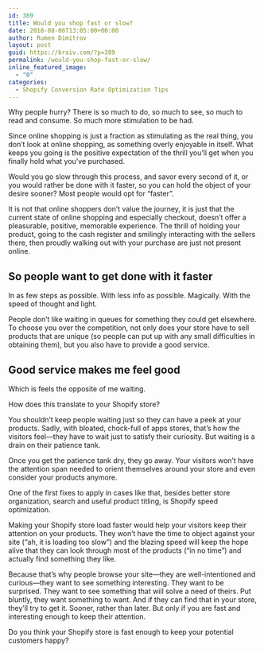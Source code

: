 ```yaml
---
id: 389
title: Would you shop fast or slow?
date: 2018-08-06T13:05:00+00:00
author: Rumen Dimitrov
layout: post
guid: https://braiv.com/?p=389
permalink: /would-you-shop-fast-or-slow/
inline_featured_image:
  - "0"
categories:
  - Shopify Conversion Rate Optimization Tips
---
```

Why people hurry? There is so much to do, so much to see, so much to read and consume. So much more stimulation to be had.

Since online shopping is just a fraction as stimulating as the real thing, you don’t look at online shopping, as something overly enjoyable in itself. What keeps you going is the positive expectation of the thrill you’ll get when you finally hold what you’ve purchased.

Would you go slow through this process, and savor every second of it, or you would rather be done with it faster, so you can hold the object of your desire sooner? Most people would opt for “faster”. 

It is not that online shoppers don’t value the journey, it is just that the current state of online shopping and especially checkout, doesn’t offer a pleasurable, positive, memorable experience. The thrill of holding your product, going to the cash register and smilingly interacting with the sellers there, then proudly walking out with your purchase are just not present online.

<h2>So people want to get done with it faster</h2>

In as few steps as possible. With less info as possible. Magically. With the speed of thought and light.

People don’t like waiting in queues for something they could get elsewhere. To choose you over the competition, not only does your store have to sell products that are unique (so people can put up with any small difficulties in obtaining them), but you also have to provide a good service.

<h2>Good service makes me feel good</h2>

Which is feels the opposite of me waiting.

How does this translate to your Shopify store?

You shouldn’t keep people waiting just so they can have a peek at your products. Sadly, with bloated, chock-full of apps stores, that’s how the visitors feel—they have to wait just to satisfy their curiosity. But waiting is a drain on their patience tank.

Once you get the patience tank dry, they go away. Your visitors won’t have the attention span needed to orient themselves around your store and even consider your products anymore.

One of the first fixes to apply in cases like that, besides better store organization, search and useful product titling, is Shopify speed optimization.

Making your Shopify store load faster would help your visitors keep their attention on your products. They won’t have the time to object against your site (“ah, it is loading too slow”) and the blazing speed will keep the hope alive that they can look through most of the products (“in no time”) and actually find something they like. 

Because that’s why people browse your site—they are well-intentioned and curious—they want to see something interesting. They want to be surprised. They want to see something that will solve a need of theirs. Put bluntly, they want something to want. And if they can find that in your store, they’ll try to get it. Sooner, rather than later. But only if you are fast and interesting enough to keep their attention.

Do you think your Shopify store is fast enough to keep your potential customers happy?